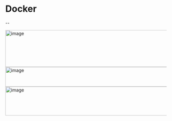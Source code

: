 # Docker
--


<img width="1072" height="116" alt="image" src="https://github.com/user-attachments/assets/f9c0ae82-a90c-49e3-967e-f788a95874dc" />


<img width="1363" height="62" alt="image" src="https://github.com/user-attachments/assets/fd90be71-3b95-4b37-8225-cd0f25d08945" />


<img width="2192" height="91" alt="image" src="https://github.com/user-attachments/assets/febf50cb-1b7c-4d40-a28c-da0538a69540" />
